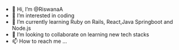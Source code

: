 - 👋 Hi, I’m @RiswanaA
- 👀 I’m interested in coding
- 🌱 I’m currently learning Ruby on Rails, React,Java Springboot and Node.js
- 💞️ I’m looking to collaborate on learning new tech stacks
- 📫 How to reach me ...

<!---
RiswanaA/RiswanaA is a ✨ special ✨ repository because its `README.md` (this file) appears on your GitHub profile.
You can click the Preview link to take a look at your changes.
--->
